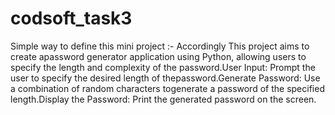 # codsoft_task3

Simple way to define this mini project :-
Accordingly This project aims to create apassword generator application using Python, allowing users to specify the length and complexity of the password.User Input: Prompt the user to specify the desired length of thepassword.Generate Password: Use a combination of random characters togenerate a password of the specified length.Display the Password: Print the generated password on the screen.
